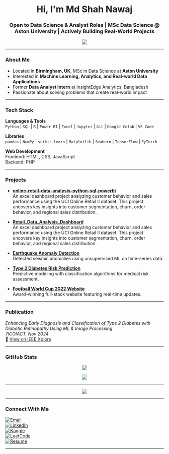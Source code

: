 <h1 align="center">Hi, I'm Md Shah Nawaj</h1>
<h3 align="center">Open to Data Science & Analyst Roles | MSc Data Science @ Aston University | Actively Building Real-World Projects</h3>

<p align="center">
  <img src="https://readme-typing-svg.herokuapp.com?color=70CFFF&center=true&width=500&lines=Data+Science+%7C+Python+%7C+Power+BI+%7C+SQL;Turning+Data+Into+Decisions+That+Matter" />
</p>

---

### About Me
- Located in **Birmingham, UK**, MSc in Data Science at **Aston University**
- Interested in **Machine Learning, Analytics, and Real-world Data Applications**
- Former **Data Analyst Intern** at InsightEdge Analytics, Bangladesh
- Passionate about solving problems that create real-world impact

---

### Tech Stack

**Languages & Tools**  
`Python` | `SQL` | `R` | `Power BI` | `Excel` | `Jupyter` | `Git` | `Google Colab` | `VS Code`

**Libraries**  
`pandas` | `NumPy` | `scikit-learn` | `Matplotlib` | `Seaborn` | `TensorFlow` | `PyTorch`

**Web Development**  
Frontend: HTML, CSS, JavaScript  
Backend: PHP

---

### Projects


-  [**online-retail-data-analysis-python-sql-powerbi**](https://github.com/Md-ShahNawaj/online-retail-data-analysis-python-sql-powerbi)  
   An excel dashboard project analyzing customer behavior and sales performance using the UCI Online Retail II dataset. This project uncovers key insights into customer segmentation,        churn, order behavior, and regional sales distribution.

-  [**Retail_Data_Analysis_Dashboard**](https://github.com/Md-ShahNawaj/Retail_Data_Analysis_Dashboard)  
   An excel dashboard project analyzing customer behavior and sales performance using the UCI Online Retail II dataset. This project uncovers key insights into customer segmentation,        churn, order behavior, and regional sales distribution.

-  [**Earthquake Anomaly Detection**](https://www.kaggle.com/code/shahnawaj9/earthquake-anomaly-detection/edit)  
  Detected seismic anomalies using unsupervised ML on time-series data.

-  [**Type 2 Diabetes Risk Prediction**](https://www.kaggle.com/code/shahnawaj9/type-2-diabetes-risk-prediction)  
  Predictive modeling with classification algorithms for medical risk assessment.

-  [**Football World Cup 2022 Website**](https://github.com/Md-ShahNawaj/football-worldcup-2022)  
  Award-winning full-stack website featuring real-time updates.

---

### Publication

 *Enhancing Early Diagnosis and Classification of Type 2 Diabetes with Diabetic Retinopathy Using ML & Image Processing*  
 *7ICOIACT, Nov 2024*  
🔗 [View on IEEE Xplore](https://ieeexplore.ieee.org/document/10912889)

---

### GitHub Stats

<p align="center">
  <img src="https://github-readme-stats.vercel.app/api?username=Md-ShahNawaj&show_icons=true&theme=tokyonight" />
</p>
<p align="center">
  <img src="https://github-readme-stats.vercel.app/api/top-langs/?username=Md-ShahNawaj&layout=compact&theme=tokyonight" />
</p>

---
<p align="center">
  <img src="https://github-readme-streak-stats.herokuapp.com/?user=Md-ShahNawaj&theme=tokyonight" />
</p>

---

### Connect With Me

[![Email](https://img.shields.io/badge/Email-nawaj.msn@gmail.com-red?style=for-the-badge&logo=gmail&logoColor=white)](mailto:nawaj.msn@gmail.com)  
[![LinkedIn](https://img.shields.io/badge/LinkedIn-0077B5?style=for-the-badge&logo=linkedin&logoColor=white)](https://www.linkedin.com/in/md-shah-nawaj-017a282b3/)  
[![Kaggle](https://img.shields.io/badge/Kaggle-20BEFF?style=for-the-badge&logo=kaggle&logoColor=white)](https://www.kaggle.com/shahnawaj9)  
[![LeetCode](https://img.shields.io/badge/LeetCode-FCC419?style=for-the-badge&logo=leetcode&logoColor=black)](https://leetcode.com/u/Shah_Nawaj/)  
[![Resume](https://img.shields.io/badge/Resume-orange?style=for-the-badge)](https://drive.google.com/file/d/1Ze_Zqmb6KonP3cKv5qbGYyblzFp0B5oN/view?usp=sharing)

---
